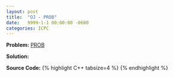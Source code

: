 ```yaml
---
layout: post
title:  "OJ - PROB"
date:   9999-1-1 00:00:00 -0600
categories: ICPC
---
```


**Problem:** [PROB]

**Solution:**

**Source Code:**
{% highlight C++ tabsize=4 %}
{% endhighlight %}

[PROB]: https://
